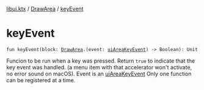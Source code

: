 [libui.ktx](../index.md) / [DrawArea](index.md) / [keyEvent](./key-event.md)

# keyEvent

`fun keyEvent(block: `[`DrawArea`](index.md)`.(event: `[`uiAreaKeyEvent`](../../libui/ui-area-key-event/index.md)`) -> Boolean): Unit`

Funcion to be run when a key was pressed. Return `true` to indicate that the key event was handled.
(a menu item with that accelerator won't activate, no error sound on macOS). Event is an [uiAreaKeyEvent](../../libui/ui-area-key-event/index.md)
Only one function can be registered at a time.

